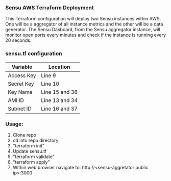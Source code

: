 ### Sensu AWS Terraform Deployment

This Terraform configuration will deploy two Sensu instances within AWS. One will be a aggregator of all instance metrics and the other will be a data generator. The Sensu Dasboard, from the Sensu aggregator instance, will monitor open ports every minutes and check if the instance is running every 20 seconds.

### sensu.tf configuration
|Variable|Location|
|--------|----------|
|Access Key|Line 9|
|Secret Key|Line 10|
|Key Name|Line 15 and 36|
|AMI ID| Line 13 and 34|
|Subnet ID|Line 16 and 37|

### Usage:
  1. Clone repo
  2. cd into repo directory
  3. "terraform init"
  4. Update sensu.tf
  5. "terraform validate"
  6. "terraform apply"
  7. Within web browser navigate to: http://\<sensu-aggretator public ip\>:3000
